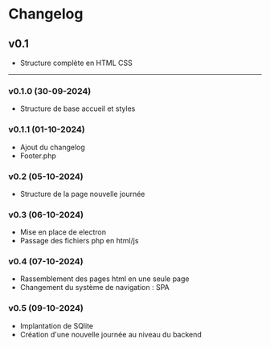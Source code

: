 # Changelog

## v0.1
- Structure complète en HTML CSS
<hr>

### v0.1.0 (30-09-2024)
- Structure de base accueil et styles

### v0.1.1 (01-10-2024)
- Ajout du changelog
- Footer.php

### v0.2 (05-10-2024)
- Structure de la page nouvelle journée

### v0.3 (06-10-2024)
- Mise en place de electron
- Passage des fichiers php en html/js

### v0.4 (07-10-2024)
- Rassemblement des pages html en une seule page
- Changement du système de navigation : SPA

### v0.5 (09-10-2024)
- Implantation de SQlite
- Création d'une nouvelle journée au niveau du backend